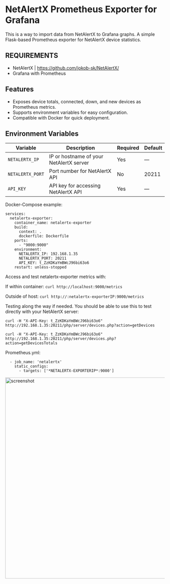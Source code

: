 # NetAlertX Prometheus Exporter for Grafana
This is a way to import data from NetAlertX to Grafana graphs.
A simple Flask-based Prometheus exporter for NetAlertX device statistics.

## REQUIREMENTS
- NetAlertX | https://github.com/jokob-sk/NetAlertX/
- Grafana with Prometheus

## Features
- Exposes device totals, connected, down, and new devices as Prometheus metrics.
- Supports environment variables for easy configuration.
- Compatible with Docker for quick deployment.

## Environment Variables

| Variable     | Description                            | Required | Default |
|--------------|------------------------------------|----------|---------|
| `NETALERTX_IP`  | IP or hostname of your NetAlertX server | Yes      | —       |
| `NETALERTX_PORT`| Port number for NetAlertX API         | No       | 20211   |
| `API_KEY`       | API key for accessing NetAlertX API    | Yes      | —       |


Docker-Compose example:
```
services:
  netalertx-exporter:
    container_name: netalertx-exporter
    build:
      context: .
      dockerfile: Dockerfile
    ports:
      - "9000:9000"
    environment:
      NETALERTX_IP: 192.168.1.35
      NETALERTX_PORT: 20211
      API_KEY: t_ZzKDKaYmBWcJ96bi63o6
    restart: unless-stopped
```

Access and test netalertx-exporter metrics with:

If within container: ```curl http://localhost:9000/metrics```

Outside of host: ```curl http://:netalertx-exporterIP:9000/metrics```



Testing along the way if needed. You should be able to use this to test directly with your NetAlertX server:

```curl -H "X-API-Key: t_ZzKDKaYmBWcJ96bi63o6" http://192.168.1.35:20211/php/server/devices.php?action=getDevices```

```curl -H "X-API-Key: t_ZzKDKaYmBWcJ96bi63o6" http://192.168.1.35:20211/php/server/devices.php?action=getDevicesTotals```


Prometheus.yml:
```
  - job_name: 'netalertx'
    static_configs:
      - targets: ['*NETALERTX-EXPORTERIP*:9000']
```
<img width="1616" height="633" alt="screenshot" src="https://github.com/user-attachments/assets/0a2e0026-d815-4c5f-af05-abc6692bec55" />
